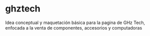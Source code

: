 # ghztech
Idea conceptual y maquetación básica para la pagina de GHz Tech, enfocada a la venta de componentes, accesorios y computadoras 
